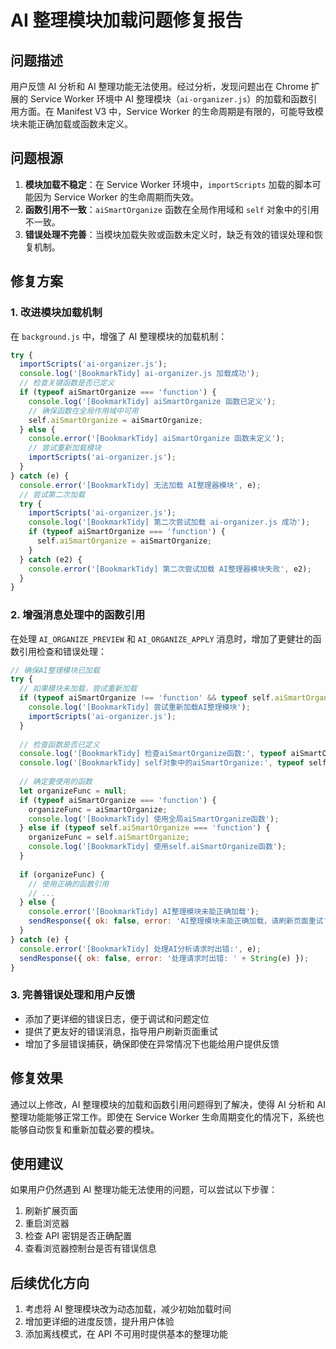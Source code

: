 # AI 整理模块加载问题修复报告

## 问题描述

用户反馈 AI 分析和 AI 整理功能无法使用。经过分析，发现问题出在 Chrome 扩展的 Service Worker 环境中 AI 整理模块（`ai-organizer.js`）的加载和函数引用方面。在 Manifest V3 中，Service Worker 的生命周期是有限的，可能导致模块未能正确加载或函数未定义。

## 问题根源

1. **模块加载不稳定**：在 Service Worker 环境中，`importScripts` 加载的脚本可能因为 Service Worker 的生命周期而失效。
2. **函数引用不一致**：`aiSmartOrganize` 函数在全局作用域和 `self` 对象中的引用不一致。
3. **错误处理不完善**：当模块加载失败或函数未定义时，缺乏有效的错误处理和恢复机制。

## 修复方案

### 1. 改进模块加载机制

在 `background.js` 中，增强了 AI 整理模块的加载机制：

```javascript
try { 
  importScripts('ai-organizer.js'); 
  console.log('[BookmarkTidy] ai-organizer.js 加载成功');
  // 检查关键函数是否已定义
  if (typeof aiSmartOrganize === 'function') {
    console.log('[BookmarkTidy] aiSmartOrganize 函数已定义');
    // 确保函数在全局作用域中可用
    self.aiSmartOrganize = aiSmartOrganize;
  } else {
    console.error('[BookmarkTidy] aiSmartOrganize 函数未定义');
    // 尝试重新加载模块
    importScripts('ai-organizer.js');
  }
} catch (e) { 
  console.error('[BookmarkTidy] 无法加载 AI整理器模块', e); 
  // 尝试第二次加载
  try {
    importScripts('ai-organizer.js');
    console.log('[BookmarkTidy] 第二次尝试加载 ai-organizer.js 成功');
    if (typeof aiSmartOrganize === 'function') {
      self.aiSmartOrganize = aiSmartOrganize;
    }
  } catch (e2) {
    console.error('[BookmarkTidy] 第二次尝试加载 AI整理器模块失败', e2);
  }
}
```

### 2. 增强消息处理中的函数引用

在处理 `AI_ORGANIZE_PREVIEW` 和 `AI_ORGANIZE_APPLY` 消息时，增加了更健壮的函数引用检查和错误处理：

```javascript
// 确保AI整理模块已加载
try {
  // 如果模块未加载，尝试重新加载
  if (typeof aiSmartOrganize !== 'function' && typeof self.aiSmartOrganize !== 'function') {
    console.log('[BookmarkTidy] 尝试重新加载AI整理模块');
    importScripts('ai-organizer.js');
  }
  
  // 检查函数是否已定义
  console.log('[BookmarkTidy] 检查aiSmartOrganize函数:', typeof aiSmartOrganize);
  console.log('[BookmarkTidy] self对象中的aiSmartOrganize:', typeof self.aiSmartOrganize);
  
  // 确定要使用的函数
  let organizeFunc = null;
  if (typeof aiSmartOrganize === 'function') {
    organizeFunc = aiSmartOrganize;
    console.log('[BookmarkTidy] 使用全局aiSmartOrganize函数');
  } else if (typeof self.aiSmartOrganize === 'function') {
    organizeFunc = self.aiSmartOrganize;
    console.log('[BookmarkTidy] 使用self.aiSmartOrganize函数');
  }
  
  if (organizeFunc) {
    // 使用正确的函数引用
    // ...
  } else {
    console.error('[BookmarkTidy] AI整理模块未能正确加载');
    sendResponse({ ok: false, error: 'AI整理模块未能正确加载，请刷新页面重试' });
  }
} catch (e) {
  console.error('[BookmarkTidy] 处理AI分析请求时出错:', e);
  sendResponse({ ok: false, error: '处理请求时出错: ' + String(e) });
}
```

### 3. 完善错误处理和用户反馈

- 添加了更详细的错误日志，便于调试和问题定位
- 提供了更友好的错误消息，指导用户刷新页面重试
- 增加了多层错误捕获，确保即使在异常情况下也能给用户提供反馈

## 修复效果

通过以上修改，AI 整理模块的加载和函数引用问题得到了解决，使得 AI 分析和 AI 整理功能能够正常工作。即使在 Service Worker 生命周期变化的情况下，系统也能够自动恢复和重新加载必要的模块。

## 使用建议

如果用户仍然遇到 AI 整理功能无法使用的问题，可以尝试以下步骤：

1. 刷新扩展页面
2. 重启浏览器
3. 检查 API 密钥是否正确配置
4. 查看浏览器控制台是否有错误信息

## 后续优化方向

1. 考虑将 AI 整理模块改为动态加载，减少初始加载时间
2. 增加更详细的进度反馈，提升用户体验
3. 添加离线模式，在 API 不可用时提供基本的整理功能
